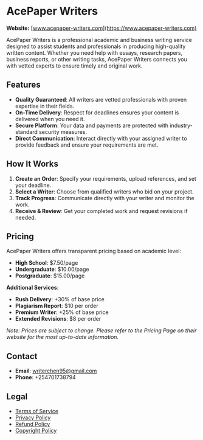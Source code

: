 # AcePaper Writers

**Website:** [www.acepaper-writers.com](https://www.acepaper-writers.com)

AcePaper Writers is a professional academic and business writing service designed to assist students and professionals in producing high-quality written content. Whether you need help with essays, research papers, business reports, or other writing tasks, AcePaper Writers connects you with vetted experts to ensure timely and original work.

## Features

- **Quality Guaranteed**: All writers are vetted professionals with proven expertise in their fields.
- **On-Time Delivery**: Respect for deadlines ensures your content is delivered when you need it.
- **Secure Platform**: Your data and payments are protected with industry-standard security measures.
- **Direct Communication**: Interact directly with your assigned writer to provide feedback and ensure your requirements are met.

## How It Works

1. **Create an Order**: Specify your requirements, upload references, and set your deadline.
2. **Select a Writer**: Choose from qualified writers who bid on your project.
3. **Track Progress**: Communicate directly with your writer and monitor the work.
4. **Receive & Review**: Get your completed work and request revisions if needed.

## Pricing

AcePaper Writers offers transparent pricing based on academic level:

- **High School**: $7.50/page
- **Undergraduate**: $10.00/page
- **Postgraduate**: $15.00/page

**Additional Services**:

- **Rush Delivery**: +30% of base price
- **Plagiarism Report**: $10 per order
- **Premium Writer**: +25% of base price
- **Extended Revisions**: $8 per order

*Note: Prices are subject to change. Please refer to the Pricing Page on their website for the most up-to-date information.*

## Contact

- **Email**: writerchen95@gmail.com
- **Phone**: +254701738794

## Legal

- [Terms of Service](https://www.acepaper-writers.com/terms-of-service)
- [Privacy Policy](https://www.acepaper-writers.com/privacy-policy)
- [Refund Policy](https://www.acepaper-writers.com/refund-policy)
- [Copyright Policy](https://www.acepaper-writers.com/copyright-policy)
